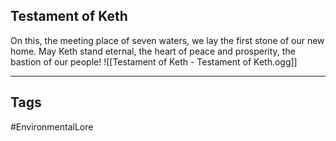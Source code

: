 ## Testament of Keth
On this, the meeting place of seven waters, we lay the first stone of our new home. May Keth stand eternal, the heart of peace and prosperity, the bastion of our people!
![[Testament of Keth - Testament of Keth.ogg]]

---
## Tags
#EnvironmentalLore 